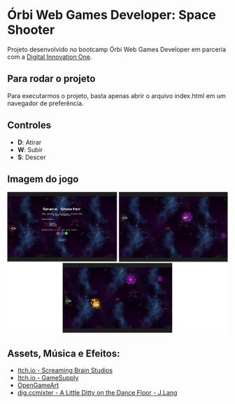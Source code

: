 # Órbi Web Games Developer: Space Shooter

Projeto desenvolvido no bootcamp Órbi Web Games Developer em parceria com a [Digital Innovation One](https://digitalinnovation.one).

## Para rodar o projeto

Para executarmos o projeto, basta apenas abrir o arquivo index.html em um navegador de preferência.

## Controles
- **D**: Atirar
- **W**: Subir
- **S**: Descer

## Imagem do jogo

![Space Shooter](jogo.png)

## Assets, Música e Efeitos:

- [Itch.io - Screaming Brain Studios](https://screamingbrainstudios.itch.io/seamless-space-backgrounds)
- [Itch.io - GameSupply](https://gamesupply.itch.io/)
- [OpenGameArt](https://opengameart.org/content/explosions)
- [dig.ccmixter - A Little Ditty on the Dance Floor - J.Lang](http://dig.ccmixter.org/files/djlang59/62747)